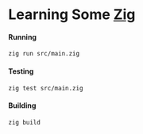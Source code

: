 # Learning Some [Zig](https://ziglang.org/)

#### Running

```shell
zig run src/main.zig
```

#### Testing

```shell
zig test src/main.zig
```

#### Building

```shell
zig build
```